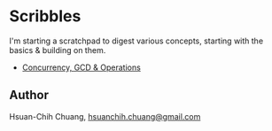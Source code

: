 # Scribbles

I'm starting a scratchpad to digest various concepts, starting with the basics & building on them.

* [Concurrency, GCD & Operations](iOS-OSX/Concurrency-GCD-Operations.md)

## Author

Hsuan-Chih Chuang, <hsuanchih.chuang@gmail.com>

